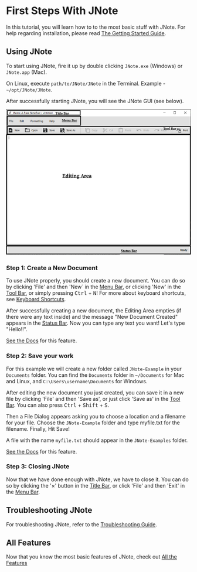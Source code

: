 # First Steps With JNote

In this tutorial, you will learn how to to the most basic stuff with JNote.
For help regarding installation, please read [The Getting Started Guide](getting-started.md).

## Using JNote

To start using JNote, fire it up by double clicking `JNote.exe` (Windows) or `JNote.app` (Mac).

On Linux, execute `path/to/JNote/JNote` in the Terminal. Example - `~/opt/JNote/JNote`.

After successfully starting JNote, you will see the JNote GUI (see below).

![JNote GUI](_images/jnote-started.png)

### Step 1: Create a New Document

To use JNote properly, you should create a new document. You can do so by clicking 'File' and then 'New` in the [Menu Bar](components.md#Menu-Bar), or clicking 'New' in the [Tool Bar](components.md#Tool-Bar), or simply pressing <kbd>Ctrl</kbd> + <kbd>N</kbd>!
For more about keyboard shortcuts, see [Keyboard Shortcuts](keyboard-shortcuts.md).

After successfully creating a new document, the Editing Area empties (if there were any text inside) and the message "New Document Created" appears in the [Status Bar](components.md#Status-Bar).
Now you can type any text you want! Let's type "Hello!!".

[See the Docs](all-features.md#Create-New-Document) for this feature.

### Step 2: Save your work

For this example we will create a new folder called `JNote-Example` in your `Documents` folder.
You can find the `Documents` folder in `~/Documents` for Mac and Linux, and `C:\Users\username\Documents` for Windows.

After editing the new document you just created, you can save it in a new file by clicking 'File' and then 'Save as', or just click 'Save as' in the [Tool Bar](components.md#Tool-Bar).
You can also press <kbd>Ctrl</kbd> + <kbd>Shift</kbd> + <kbd>S</kbd>.

Then a File Dialog appears asking you to choose a location and a filename for your file.
Choose the `JNote-Example` folder and type myfile.txt for the filename.
Finally, Hit Save!

A file with the name `myfile.txt` should appear in the `JNote-Examples` folder.

[See the Docs](all-features.md#Save-As) for this feature.

### Step 3: Closing JNote

Now that we have done enough with JNote, we have to close it.
You can do so by clicking the '&times;' button in the [Title Bar](components.md#Title-Bar), or click 'File' and then 'Exit' in the [Menu Bar](components.md#Menu-Bar).

## Troubleshooting JNote

For troubleshooting JNote, refer to the [Troubleshooting Guide](troubleshooting.md).

## All Features

Now that you know the most basic features of JNote, check out [All the Features](all-features.md)
